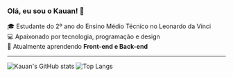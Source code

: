 ### Olá, eu sou o Kauan! 👋

🎓 Estudante do 2º ano do Ensino Médio Técnico no Leonardo da Vinci  
💻 Apaixonado por tecnologia, programação e design  
🌱 Atualmente aprendendo **Front-end e Back-end**  

---

![Kauan's GitHub stats](https://github-readme-stats.vercel.app/api?username=Kauan-Mazeto&show_icons=true&theme=tokyonight)
![Top Langs](https://github-readme-stats.vercel.app/api/top-langs/?username=Kauan-Mazeto&layout=compact&theme=tokyonight)
